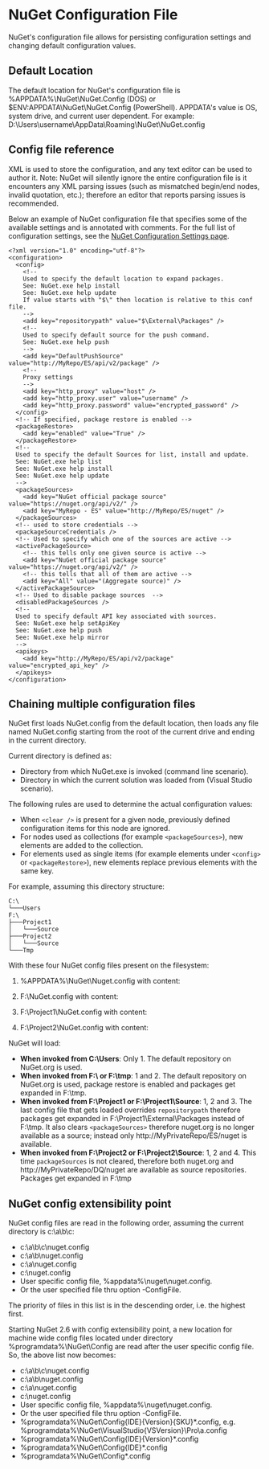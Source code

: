 ﻿# NuGet Configuration File

NuGet's configuration file allows for persisting configuration settings and changing default configuration values.

## Default Location

The default location for NuGet's configuration file is %APPDATA%\NuGet\NuGet.Config (DOS) or $ENV:APPDATA\NuGet\NuGet.Config (PowerShell).
APPDATA's value is OS, system drive, and current user dependent. For example: D:\Users\username\AppData\Roaming\NuGet\NuGet.config

## Config file reference

XML is used to store the configuration, and any text editor can be used to author it.
Note: NuGet will silently ignore the entire configuration file is it encounters any XML parsing issues (such as mismatched begin/end nodes, invalid quotation, etc.); therefore an editor that reports parsing issues is recommended.

Below an example of NuGet configuration file that specifies some of the available settings and is annotated with comments.  For the full list of configuration settings, see the [NuGet Configuration Settings page](nuget-config-settings).

    <?xml version="1.0" encoding="utf-8"?>
    <configuration>
      <config>
	    <!-- 
		Used to specify the default location to expand packages.
		See: NuGet.exe help install
		See: NuGet.exe help update
		If value starts with "$\" then location is relative to this conf file.
		-->
        <add key="repositorypath" value="$\External\Packages" />
		<!-- 
		Used to specify default source for the push command.
		See: NuGet.exe help push
		-->
        <add key="DefaultPushSource" value="http://MyRepo/ES/api/v2/package" />
		<!-- 
		Proxy settings
		-->
		<add key="http_proxy" value="host" />
		<add key="http_proxy.user" value="username" />
		<add key="http_proxy.password" value="encrypted_password" />
      </config>
	  <!-- If specified, package restore is enabled -->
	  <packageRestore>
        <add key="enabled" value="True" />
      </packageRestore>
	  <!--
	  Used to specify the default Sources for list, install and update.
	  See: NuGet.exe help list
	  See: NuGet.exe help install
	  See: NuGet.exe help update
	  -->
      <packageSources>
        <add key="NuGet official package source" value="https://nuget.org/api/v2/" />
        <add key="MyRepo - ES" value="http://MyRepo/ES/nuget" />
      </packageSources>
	  <!-- used to store credentials -->
	  <packageSourceCredentials />
	  <!-- Used to specify which one of the sources are active -->
      <activePackageSource>
	    <!-- this tells only one given source is active -->
        <add key="NuGet official package source" value="https://nuget.org/api/v2/" />
		<!-- this tells that all of them are active -->
		<add key="All" value="(Aggregate source)" />
      </activePackageSource>
	  <!-- Used to disable package sources  -->
      <disabledPackageSources />
	  <!-- 
	  Used to specify default API key associated with sources. 
	  See: NuGet.exe help setApiKey
	  See: NuGet.exe help push
	  See: NuGet.exe help mirror
	  -->
      <apikeys>
        <add key="http://MyRepo/ES/api/v2/package" value="encrypted_api_key" />
      </apikeys>
    </configuration>

## Chaining multiple configuration files

NuGet first loads NuGet.config from the default location, then loads any file named NuGet.config starting from the root of the current drive and ending in the current directory.

Current directory is defined as:

* Directory from which NuGet.exe is invoked (command line scenario).
* Directory in which the current solution was loaded from (Visual Studio scenario).


The following rules are used to determine the actual configuration values:

* When `<clear />` is present for a given node, previously defined configuration items for this node are ignored.
* For nodes used as collections (for example `<packageSources>`), new elements are added to the collection.
* For elements used as single items (for example elements under `<config>` or `<packageRestore>`), new elements replace previous elements with the same key.

For example, assuming this directory structure:

    C:\
    └───Users
    F:\
    ├───Project1
    │   └───Source
	├───Project2
    │   └───Source
	└───Tmp
       
With these four NuGet config files present on the filesystem: 

1) %APPDATA%\NuGet\Nuget.config with content:

    <?xml version="1.0" encoding="utf-8"?>
    <configuration>
      <activePackageSource>
        <add key="NuGet official package source" value="https://nuget.org/api/v2/" />
      </activePackageSource>
    </configuration>

2) F:\NuGet.config with content:

    <?xml version="1.0" encoding="utf-8"?>
    <configuration>
	  <config>
        <add key="repositorypath" value="F:\tmp" />
      </config>
      <packageRestore>
        <add key="enabled" value="True" />
      </packageRestore>
    </configuration>

3) F:\Project1\NuGet.config with content:

    <?xml version="1.0" encoding="utf-8"?>
    <configuration>
      <config>
        <add key="repositorypath" value="$\External\Packages" />
        <add key="DefaultPushSource" value="http://MyPrivateRepo/ES/api/v2/package" />
      </config>
      <packageSources>
        <clear /> <!-- ensure only the sources defined below are used -->
        <add key="MyPrivateRepo - ES" value="http://MyPrivateRepo/ES/nuget" />
      </packageSources>
    </configuration>

4) F:\Project2\NuGet.config with content:

    <?xml version="1.0" encoding="utf-8"?>
    <configuration>
      <packageSources>
	    <!-- Add this repository to the list of available repositories -->
        <add key="MyPrivateRepo - DQ" value="http://MyPrivateRepo/DQ/nuget" />
      </packageSources>
    </configuration>

NuGet will load:

* **When invoked from C:\Users**: Only 1. The default repository on NuGet.org is used.
* **When invoked from F:\ or F:\tmp**: 1 and 2. The default repository on NuGet.org is used, package restore is enabled and packages get expanded in F:\tmp.
* **When invoked from F:\Project1 or F:\Project1\Source**: 1, 2 and 3. The last config file that gets loaded overrides `repositorypath` therefore packages get expanded in F:\Project1\External\Packages instead of F:\tmp. It also clears `<packageSources>` therefore nuget.org is no longer available as a source; instead only http://MyPrivateRepo/ES/nuget is available.
* **When invoked from F:\Project2 or F:\Project2\Source**: 1, 2 and 4. This time `packageSources` is not cleared, therefore both nuget.org and http://MyPrivateRepo/DQ/nuget are available as source repositories. Packages get expanded in F:\tmp

## NuGet config extensibility point
NuGet config files are read in the following order, assuming  the current directory is c:\a\b\c:

* c:\a\b\c\nuget.config
* c:\a\b\nuget.config
* c:\a\nuget.config
* c:\nuget.config
* User specific config file, %appdata%\nuget\nuget.config. 
* Or the user specified file thru option -ConfigFile.

The priority of files in this list is in the descending order, i.e. the highest first.

Starting NuGet 2.6 with config extensibility point, a new location for machine wide config files located under directory %programdata%\NuGet\Config are read after the user specific config file. So, the above list now becomes:

* c:\a\b\c\nuget.config
* c:\a\b\nuget.config
* c:\a\nuget.config
* c:\nuget.config
* User specific config file, %appdata%\nuget\nuget.config. 
* Or the user specified file thru option -ConfigFile.
* %programdata%\NuGet\Config\{IDE}\{Version}\{SKU}\*.config, e.g. %programdata%\NuGet\VisualStudio\{VSVersion}\Pro\a.config
* %programdata%\NuGet\Config\{IDE}\{Version}\*.config
* %programdata%\NuGet\Config\{IDE}\*.config
* %programdata%\NuGet\Config*.config

